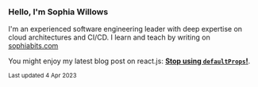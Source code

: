 ### Hello, I'm Sophia Willows

I'm an experienced software engineering leader with deep expertise on cloud architectures and CI/CD. I learn and teach by writing on [sophiabits.com](https://sophiabits.com/blog)

You might enjoy my latest blog post on react.js: **[Stop using `defaultProps`!](https://sophiabits.com/blog/stop-using-defaultprops)**.

<sub>Last updated 4 Apr 2023</sub>
